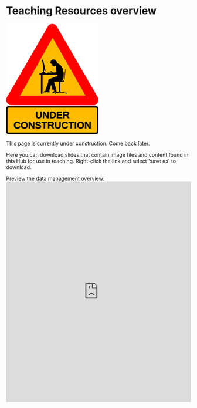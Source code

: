 # Teaching Resources overview

<img src="https://github.com/GenomicsAotearoa/data-management-resources/blob/main/docs/figures/under-construction_geek_man_01.png?raw=true" alt="Under Construction sign" style="height:300px;">

This page is currently under construction. Come back later.

Here you can download slides that contain image files and content found in this Hub for use in teaching. Right-click the link and select 'save as' to download. 

Preview the data management overview: <iframe src='https://view.officeapps.live.com/op/aspx.aspx?src=[https://github.com/GenomicsAotearoa/data-management-resources/blob/main/docs/figures/BGDMH-data-mgmt-teaching-resource.pptx]' width='100%' height='600px' frameborder='0'> 
  
<a src="https://github.com/GenomicsAotearoa/data-management-resources/blob/main/docs/figures/BGDMH-data-mgmt-teaching-resource.pptx">Full Powerpoint</a> (right-click to download)
